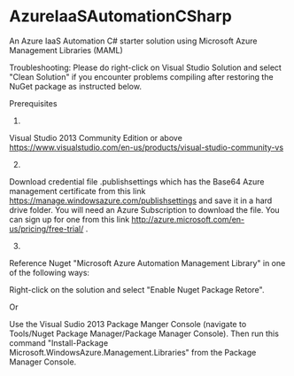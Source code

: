# AzureIaaSAutomationCSharp
An Azure IaaS Automation C# starter solution using Microsoft Azure Management Libraries (MAML)

Troubleshooting: 
  Please do right-click on Visual Studio Solution and select "Clean Solution" if you encounter problems compiling after        restoring the NuGet package as instructed below.

Prerequisites

1. 
Visual Studio 2013 Community Edition or above https://www.visualstudio.com/en-us/products/visual-studio-community-vs

2.   
Download credential file .publishsettings which has the Base64 Azure management certificate 
from this link https://manage.windowsazure.com/publishsettings and save it in a hard drive folder. 
You will need an Azure Subscription to download the file. You can sign up for one from this link http://azure.microsoft.com/en-us/pricing/free-trial/ .

3.   
Reference Nuget "Microsoft Azure Automation Management Library" in one of the following ways:

  Right-click on the solution and select "Enable Nuget Package Retore".

  Or

  Use the Visual Sudio 2013 Package Manger Console (navigate to Tools/Nuget Package Manager/Package Manager Console). 
  Then run this command "Install-Package Microsoft.WindowsAzure.Management.Libraries" from the Package Manager Console.

